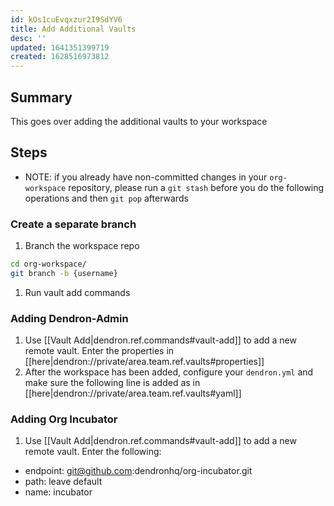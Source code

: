 ```yaml
---
id: kOs1cuEvqxzur2I9SdYV6
title: Add Additional Vaults
desc: ''
updated: 1641351399719
created: 1628516973812
---
```



## Summary

This goes over adding the additional vaults to your workspace

## Steps
- NOTE: if you already have non-committed changes in your `org-workspace` repository, please run a `git stash` before you do the following operations and then `git pop` afterwards

### Create a separate branch
1. Branch the workspace repo 
  ```sh
  cd org-workspace/
  git branch -b {username}
  ```
1. Run vault add commands 

### Adding Dendron-Admin

1. Use [[Vault Add|dendron.ref.commands#vault-add]] to add a new remote vault. Enter the properties in [[here|dendron://private/area.team.ref.vaults#properties]]
1. After the workspace has been added, configure your `dendron.yml` and make sure the following line is added as in [[here|dendron://private/area.team.ref.vaults#yaml]]

### Adding Org Incubator

1. Use [[Vault Add|dendron.ref.commands#vault-add]] to add a new remote vault. Enter the following:
  - endpoint: git@github.com:dendronhq/org-incubator.git
  - path: leave default
  - name: incubator
